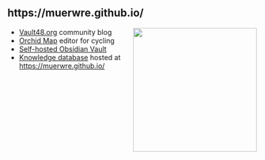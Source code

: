 <h2>https://muerwre.github.io/</h2>

<img src="https://muerwre.github.io/nuxt/desk.fcd75862.svg" align="right" width="250" />

- [Vault48.org](https://github.com/muerwre/vault-frontend) community blog
- [Orchid Map](https://github.com/muerwre/orchidmap-front) editor for cycling
- [Self-hosted Obsidian Vault](https://github.com/muerwre/obsidian-publish)
- [Knowledge database](https://github.com/muerwre/muerwre.github.io) hosted at https://muerwre.github.io/
